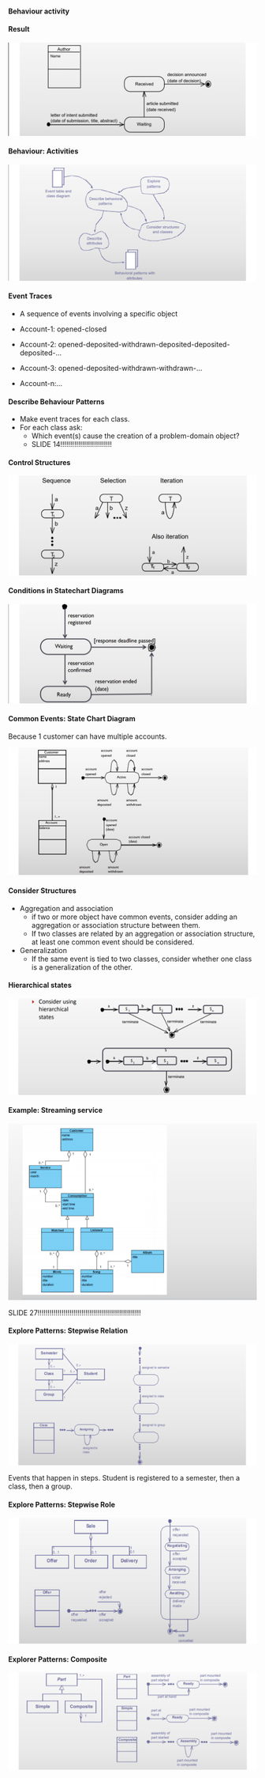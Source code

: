 #### Behaviour activity

#### Result

![](.\img\12.png)

#### Behaviour: Activities

![](.\img\13.png)

#### Event Traces

- A sequence of events involving a specific object



- Account-1: opened-closed
- Account-2: opened-deposited-withdrawn-deposited-deposited-deposited-...
- Account-3: opened-deposited-withdrawn-withdrawn-...
- Account-n:...

#### Describe Behaviour Patterns

- Make event traces for each class.
- For each class ask:
  - Which event(s) cause the creation of a problem-domain object? 
  - SLIDE 14!!!!!!!!!!!!!!!!!!!!!!!!!!

#### Control Structures

![](.\img\14.png)

#### Conditions in Statechart Diagrams

![](.\img\16.png)

#### Common Events: State Chart Diagram

Because 1 customer can have multiple accounts.

![](.\img\17.png)



#### Consider Structures

- Aggregation and association
  - if two or more object have common events, consider adding an aggregation or association structure between them.
  - If two classes are related by an aggregation or association structure, at least one common event should be considered.
- Generalization
  - If the same event is tied to two classes, consider whether one class is a generalization of the other.

#### Hierarchical states

![](.\img\18.png)

#### Example: Streaming service

![](.\img\19.png)

SLIDE 27!!!!!!!!!!!!!!!!!!!!!!!!!!!!!!!!!!!!!!!!!!!!!!!!!!!!

#### Explore Patterns: Stepwise Relation

![](.\img\20.png)

Events that happen in steps. Student is registered to a semester, then a class, then a group.

#### Explore Patterns: Stepwise Role

![](.\img\21.png)

#### Explorer Patterns: Composite

![](.\img\22.png)





